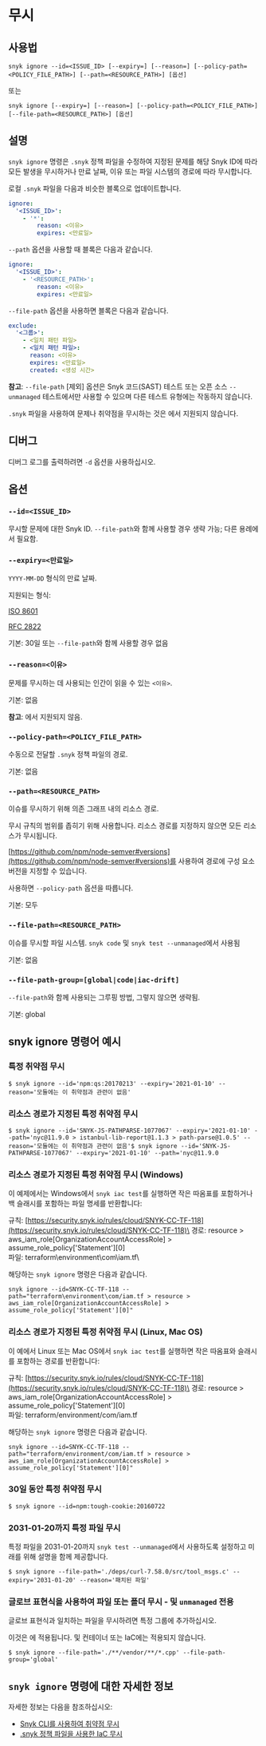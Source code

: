# 무시

## 사용법

`snyk ignore --id=<ISSUE_ID> [--expiry=] [--reason=] [--policy-path=<POLICY_FILE_PATH>] [--path=<RESOURCE_PATH>] [옵션]`

또는

`snyk ignore [--expiry=] [--reason=] [--policy-path=<POLICY_FILE_PATH>] [--file-path=<RESOURCE_PATH>] [옵션]`

## 설명

`snyk ignore` 명령은 `.snyk` 정책 파일을 수정하여 지정된 문제를 해당 Snyk ID에 따라 모든 발생을 무시하거나 만료 날짜, 이유 또는 파일 시스템의 경로에 따라 무시합니다.

로컬 `.snyk` 파일을 다음과 비슷한 블록으로 업데이트합니다.

```yaml
ignore:
  '<ISSUE_ID>':
    - '*':
        reason: <이유>
        expires: <만료일>
```

`--path` 옵션을 사용할 때 블록은 다음과 같습니다.

```yaml
ignore:
  '<ISSUE_ID>':
    - '<RESOURCE_PATH>':
        reason: <이유>
        expires: <만료일>
```

`--file-path` 옵션을 사용하면 블록은 다음과 같습니다.

```yaml
exclude:
  '<그룹>':
    - <일치 패턴 파일>
    - <일치 패턴 파일>:
      reason: <이유>
      expires: <만료일>
      created: <생성 시간>
```

**참고**: `--file-path` \[제외] 옵션은 Snyk 코드(SAST) 테스트 또는 오픈 소스 `--unmanaged` 테스트에서만 사용할 수 있으며 다른 테스트 유형에는 작동하지 않습니다.

`.snyk` 파일을 사용하여 문제나 취약점을 무시하는 것은 에서 지원되지 않습니다.

## 디버그

디버그 로그를 출력하려면 `-d` 옵션을 사용하십시오.

## 옵션

### `--id=<ISSUE_ID>`

무시할 문제에 대한 Snyk ID. `--file-path`와 함께 사용할 경우 생략 가능; 다른 용례에서 필요함.

### `--expiry=<만료일>`

`YYYY-MM-DD` 형식의 만료 날짜.

지원되는 형식:

[ISO 8601](https://www.iso.org/iso-8601-date-and-time-format.html)

[RFC 2822](https://tools.ietf.org/html/rfc2822)

기본: 30일 또는 `--file-path`와 함께 사용할 경우 없음

### `--reason=<이유>`

문제를 무시하는 데 사용되는 인간이 읽을 수 있는 `<이유>`.

기본: 없음

**참고**: 에서 지원되지 않음.

### `--policy-path=<POLICY_FILE_PATH>`

수동으로 전달할 `.snyk` 정책 파일의 경로.

기본: 없음

### `--path=<RESOURCE_PATH>`

이슈를 무시하기 위해 의존 그래프 내의 리소스 경로.

무시 규칙의 범위를 좁히기 위해 사용합니다. 리소스 경로를 지정하지 않으면 모든 리소스가 무시됩니다.

[https://github.com/npm/node-semver#versions](https://github.com/npm/node-semver#versions)를 사용하여 경로에 구성 요소 버전을 지정할 수 있습니다.

사용하면 `--policy-path` 옵션을 따릅니다.

기본: 모두

### `--file-path=<RESOURCE_PATH>`

이슈를 무시할 파일 시스템. `snyk code` 및 `snyk test --unmanaged`에서 사용됨

기본: 없음

### `--file-path-group=[global|code|iac-drift]`

`--file-path`와 함께 사용되는 그루핑 방법, 그렇지 않으면 생략됨.

기본: global

## snyk ignore 명령어 예시

### 특정 취약점 무시

```
$ snyk ignore --id='npm:qs:20170213' --expiry='2021-01-10' --reason='모듈에는 이 취약점과 관련이 없음'
```

### 리소스 경로가 지정된 특정 취약점 무시

```
$ snyk ignore --id='SNYK-JS-PATHPARSE-1077067' --expiry='2021-01-10' --path='nyc@11.9.0 > istanbul-lib-report@1.1.3 > path-parse@1.0.5' --reason='모듈에는 이 취약점과 관련이 없음'$ snyk ignore --id='SNYK-JS-PATHPARSE-1077067' --expiry='2021-01-10' --path='nyc@11.9.0
```

### 리소스 경로가 지정된 특정 취약점 무시 (Windows)&#x20;

이 예제에서는 Windows에서 `snyk iac test`를 실행하면 작은 따옴표를 포함하거나 백 슬래시를 포함하는 파일 명세를 반환합니다:

규칙: [https://security.snyk.io/rules/cloud/SNYK-CC-TF-118](https://security.snyk.io/rules/cloud/SNYK-CC-TF-118)\
경로: resource > aws\_iam\_role\[OrganizationAccountAccessRole] > assume\_role\_policy\['Statement']\[0]\
파일: terraform\environment\com\iam.tf\


해당하는 `snyk ignore` 명령은 다음과 같습니다.

`snyk ignore --id=SNYK-CC-TF-118 --path="terraform\environment\com/iam.tf > resource > aws_iam_role[OrganizationAccountAccessRole] > assume_role_policy['Statement'][0]"`

### 리소스 경로가 지정된 특정 취약점 무시 (Linux, Mac OS)&#x20;

이 예에서 Linux 또는 Mac OS에서 `snyk iac test`를 실행하면 작은 따옴표와 슬래시를 포함하는 경로를 반환합니다:

규칙: [https://security.snyk.io/rules/cloud/SNYK-CC-TF-118](https://security.snyk.io/rules/cloud/SNYK-CC-TF-118)\
경로: resource > aws\_iam\_role\[OrganizationAccountAccessRole] > assume\_role\_policy\['Statement']\[0]\
파일: terraform/environment/com/iam.tf

해당하는 `snyk ignore` 명령은 다음과 같습니다.

`snyk ignore --id=SNYK-CC-TF-118 --path="terraform/environment/com/iam.tf > resource > aws_iam_role[OrganizationAccountAccessRole] > assume_role_policy['Statement'][0]"`

### 30일 동안 특정 취약점 무시

```
$ snyk ignore --id=npm:tough-cookie:20160722
```

### 2031-01-20까지 특정 파일 무시

특정 파일을 2031-01-20까지 `snyk test --unmanaged`에서 사용하도록 설정하고 미래를 위해 설명을 함께 제공합니다.

```
$ snyk ignore --file-path='./deps/curl-7.58.0/src/tool_msgs.c' --expiry='2031-01-20' --reason='패치된 파일'
```

### 글로브 표현식을 사용하여 파일 또는 폴더 무시 -  및 `unmanaged` 전용

글로브 표현식과 일치하는 파일을 무시하려면 특정 그룹에 추가하십시오.

이것은 에 적용됩니다.  및 컨테이너 또는 IaC에는 적용되지 않습니다.

```
$ snyk ignore --file-path='./**/vendor/**/*.cpp' --file-path-group='global'
```

## `snyk ignore` 명령에 대한 자세한 정보

자세한 정보는 다음을 참조하십시오:

* [Snyk CLI를 사용하여 취약점 무시](https://docs.snyk.io/snyk-cli/scan-and-maintain-projects-using-the-cli/ignore-vulnerabilities-using-the-snyk-cli)
* [.snyk 정책 파일을 사용한 IaC 무시](https://docs.snyk.io/snyk-cli/scan-and-maintain-projects-using-the-cli/snyk-cli-for-iac/iac-ignores-using-the-.snyk-policy-file)